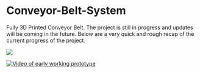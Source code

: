# Conveyor-Belt-System

Fully 3D Printed Conveyor Belt. The project is still in progress and updates will be coming in the future.
Below are a very quick and rough recap of the current progress of the project.

![](https://github.com/ViktorJager/Conveyor-Belt-System/blob/master/resources/raw%20img%20dump/ezgif.com-gif-maker.gif?raw=true)



[![Video of early working prototype](https://img.youtube.com/vi/mpryrv-nOxc/0.jpg)](https://www.youtube.com/watch?v=mpryrv-nOxc)
